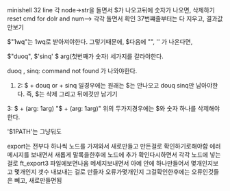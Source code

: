 
 minishell  32 line 각 node->str을 돌면서 $가 나오고뒤에 숫자가 나오면, 삭제하기
 reset cmd for dolr and num-->
 각각 돌면서 확인
 37번쨰줄부터는 다 지우고, 결과값만보기







 $"1wq"는 1wq로 받아져야한다.
 그렇기때문에, $다음에 "", '' 가 나온다면, 

 $"duoq", $'sinq' $ arg(첫번째가 숫자) 세가지를 갈라야한다.

 duoq , sinq: command not found 가 나와야한다.

1. 2:
$ + douq or + sinq 일경우에는 
원래는 $는 안나오고 douq sinq만 남아야한다.
즉, $는 삭제 그리고 뒤에것만 남기기

3:
$ + (arg: 1arg)
"$ + (arg: 1arg)"
위의 두가지경우에는 $와 숫자 하나를 삭제해야한다.

'$1PATH'는 그냥둬도







export는 전부다 하나씩 노드를 가져와서 새로만들고 만든걸로 확인하기로해야함
에러메시지를 보내면서 새롭게 말록을한후에 노드에 추가
확인다시하면서 각각 노드에 넣는걸로
ft_export3 파일에보면나옴 메세지보내면서 아예 안에 하나만들어서
몇개인지보고 몇개인지 갯수 내보내는 걸로 만들자
오류가몇개인지
그걸확인한후에는 오류인것들은 뻬고, 새로만들면됨
